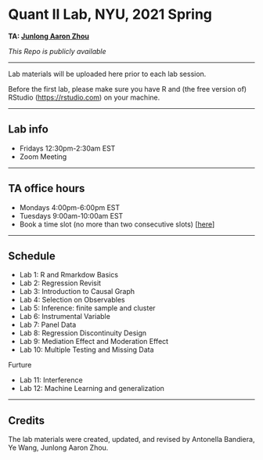 # Quant II Lab, NYU, 2021 Spring

**TA: [Junlong Aaron Zhou](http://www.zhoujunlong.com)**

*This Repo is publicly available* 

---

Lab materials will be uploaded here prior to each lab session.

Before the first lab, please make sure you have R and (the free version of) RStudio (https://rstudio.com) on your machine.

---

## Lab info

- Fridays 12:30pm-2:30am EST
- Zoom Meeting

---

## TA office hours

- Mondays 4:00pm-6:00pm EST
- Tuesdays 9:00am-10:00am EST
- Book a time slot (no more than two consecutive slots) [[here](https://calendly.com/jlzhou/15min)]

---

## Schedule

- Lab 1: R and Rmarkdow Basics
- Lab 2: Regression Revisit
- Lab 3: Introduction to Causal Graph
- Lab 4: Selection on Observables
- Lab 5: Inference: finite sample and cluster
- Lab 6: Instrumental Variable
- Lab 7: Panel Data 
- Lab 8: Regression Discontinuity Design 
- Lab 9: Mediation Effect and Moderation Effect 
- Lab 10: Multiple Testing and Missing Data

Furture 

- Lab 11: Interference
- Lab 12: Machine Learning and generalization

---

## Credits

The lab materials were created, updated, and revised by Antonella Bandiera, Ye Wang, Junlong Aaron Zhou.
